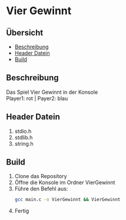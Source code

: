 # Vier Gewinnt

## Übersicht

-   [Beschreibung](#beschreibung)
-   [Header Datein](#header-datein)
-   [Build](#build)

## Beschreibung

Das Spiel Vier Gewinnt in der Konsole<br>
Player1: rot | Payer2: blau<br>

## Header Datein

1. stdio.h
2. stdlib.h
3. string.h

## Build

1. Clone das Repository
2. Öffne die Konsole im Ordner VierGewinnt
3. Führe den Befehl aus:
    ```bash
    gcc main.c -o VierGewinnt && VierGewinnt
    ```
4. Fertig
